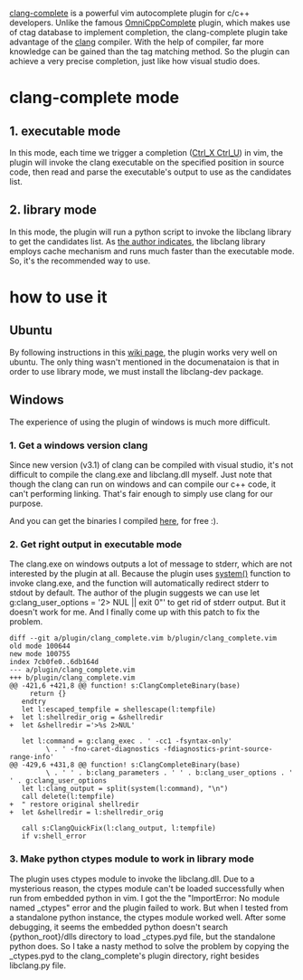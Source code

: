 [clang-complete](https://github.com/Rip-Rip/clang_complete) is a powerful vim autocomplete plugin for c/c++ developers. Unlike the famous [OmniCppComplete](http://www.vim.org/scripts/script.php?script_id=1520) plugin, which makes use of ctag database to implement completion, the clang-complete plugin take advantage of the [clang](http://clang.llvm.org/) compiler. With the help of compiler, far more knowledge can be gained than the tag matching method. So the plugin can achieve a very precise completion, just like how visual studio does.

# clang-complete mode

## 1. executable mode
In this mode, each time we trigger a completion ([Ctrl_X Ctrl_U](http://vimdoc.sourceforge.net/htmldoc/insert.html#i_CTRL-X_CTRL-U)) in vim, the plugin will invoke the clang executable on the specified position in source code, then read and parse the executable's output to use as the candidates list.

## 2. library mode
In this mode, the plugin will run a python script to invoke the libclang library to get the candidates list. As [the author indicates](https://github.com/Rip-Rip/clang_complete/wiki), the libclang library employs cache mechanism and runs much faster than the executable mode. So, it's the recommended way to use.

# how to use it

## Ubuntu
By following instructions in this [wiki page](https://github.com/Rip-Rip/clang_complete/wiki), the plugin works very well on ubuntu. The only thing wasn't mentioned in the documenataion is that in order to use library mode, we must install the libclang-dev package.

## Windows
The experience of using the plugin of windows is much more difficult. 

### 1. Get a windows version clang
Since new version (v3.1) of clang can be compiled with visual studio, it's not difficult to compile the clang.exe and libclang.dll myself. Just note that though the clang can run on windows and can compile our c++ code, it can't performing linking. That's fair enough to simply use clang for our purpose. 

And you can get the binaries I compiled [here](https://code.google.com/p/rxwen-blog-stuff/downloads/list), for free :).
### 2. Get right output in executable mode
The clang.exe on windows outputs a lot of message to stderr, which are not interested by the plugin at all. Because the plugin uses [system()](http://vimdoc.sourceforge.net/htmldoc/eval.html#system\(\)) function to invoke clang.exe, and the function will automatically redirect stderr to stdout by default.
The author of the plugin suggests we can use let g:clang_user_options = '2> NUL || exit 0"' to get rid of stderr output. But it doesn't work for me. And I finally come up with this patch to fix the problem.

    diff --git a/plugin/clang_complete.vim b/plugin/clang_complete.vim
    old mode 100644
    new mode 100755
    index 7cb0fe0..6db164d
    --- a/plugin/clang_complete.vim
    +++ b/plugin/clang_complete.vim
    @@ -421,6 +421,8 @@ function! s:ClangCompleteBinary(base)
         return {}
       endtry
       let l:escaped_tempfile = shellescape(l:tempfile)
    +  let l:shellredir_orig = &shellredir
    +  let &shellredir ='>%s 2>NUL'
    
       let l:command = g:clang_exec . ' -cc1 -fsyntax-only'
             \ . ' -fno-caret-diagnostics -fdiagnostics-print-source-range-info'
    @@ -429,6 +431,8 @@ function! s:ClangCompleteBinary(base)
             \ . ' ' . b:clang_parameters . ' ' . b:clang_user_options . ' ' . g:clang_user_options
       let l:clang_output = split(system(l:command), "\n")
       call delete(l:tempfile)
    +  " restore original shellredir
    +  let &shellredir = l:shellredir_orig
    
       call s:ClangQuickFix(l:clang_output, l:tempfile)
       if v:shell_error

### 3. Make python ctypes module to work in library mode
The plugin uses ctypes module to invoke the libclang.dll. Due to a mysterious reason, the ctypes module can't be loaded successfully when run from embedded python in vim. I got the the "ImportError: No module named _ctypes" error and the plugin failed to work. But when I tested from a standalone python instance, the ctypes module worked well. After some debugging, it seems the embedded python doesn't search {python_root}/dlls directory to load _ctypes.pyd file, but the standalone python does. 
So I take a nasty method to solve the problem by copying the _ctypes.pyd to the clang_complete's plugin directory, right besides libclang.py file.
